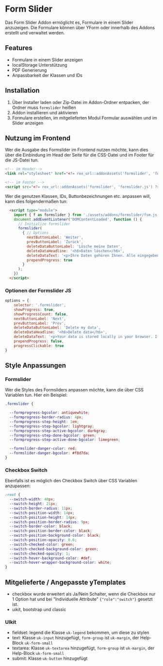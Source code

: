 # Form Slider

Das Form Slider Addon ermöglicht es, Formulare in einem Slider anzuzeigen. Die Formulare können über YForm oder innerhalb des Addons erstellt und verwaltet werden.

## Features

- Formulare in einem Slider anzeigen
- localStorage Unterstützung
- PDF Generierung
- Anpassbarkeit der Klassen und IDs

## Installation

1. Über Installer laden oder Zip-Datei im Addon-Ordner entpacken, der Ordner muss `formslider` heißen
2. Addon installieren und aktivieren
3. Formulare erstellen, im mitgelieferten Modul Formular auswählen und im Slider anzeigen

## Nutzung im Frontend

Wer die Ausgabe des Formslider im Frontend nutzen möchte, kann dies über die Einbindung im Head der Seite für die CSS-Datei und im Footer für die JS-Datei tun.

```html
<!-- im Header-->
<link rel="stylesheet" href="<?= rex_url::addonAssets('formslider', 'formslider.css') ?>">

<!-- im Footer -->
<script src="<?= rex_url::addonAssets('formslider', 'formslider.js') ?>"></script>
```

Wer die genutzen Klassen, IDs, Buttonbezeichnungen etc. anpassen will, kann dies folgendermaßen tun:

```html
  <script type="module">
    import { f as formslider } from './assets/addons/formslider/fsm.js';
    document.addEventListener('DOMContentLoaded', function () {
      // Initialize formslider
      formslider(
        { // Options
          nextButtonLabel: 'Weiter',
          prevButtonLabel: 'Zurück',
          deleteDataButtonLabel: 'Lösche meine Daten',
          deleteDataHeadline: '<h6>Daten löschen</h6>',
          deleteDataText: '<p>Ihre Daten gehören Ihnen. Alle eingegebenen Daten werden lokal in Ihrem Browser gespeichert. Kehren Sie zu dieser Seite zurück, werden Ihre eingegeben Daten wiederhergestellt. Sie können die Daten löschen, indem Sie ihren Browser-Cache / Cookies löschen oder indem Sie auf den untentstehenden Button klicken. (An einem öffentlichen Rechner sollten Sie die Daten auf jeden Fall löschen.)</p>',
          prependProgress: true
        }
      );
    })
  </script>
```

### Optionen der Formslider JS

```js
options = {
    selector: '.formslider',
    showProgress: true,
    showProgressCount: false,
    nextButtonLabel: 'Next',
    prevButtonLabel: 'Prev',
    deleteDataButtonLabel: 'Delete my data',
    deleteDataHeadline: '<h6>Delete data</h6>',
    deleteDataText: '<p>Your data is stored locally in your browser. If you want to delete your data, you can do so by clicking the button below. (If you are on a public computer, you should delete your data.)</p>',
    prependProgress: false,
    progressClickable: true
}
```

## Style Anpassungen

### Formslider

Wer die Styles des Formsliders anpassen möchte, kann die über CSS Variablen tun. Hier ein Beispiel:

```css
.formslider {

  --formprogress-bgcolor: antiquewhite;
  --formprogress-border-radius: 4px;
  --formprogress-step-height: 1em;
  --formprogress-step-bgcolor: lightgray;
  --formprogress-step-active-bgcolor: darkgray;
  --formprogress-step-done-bgcolor: green;
  --formprogress-step-active-done-bgcolor: limegreen;

  --formslider-danger-color: red;
  --formslider-danger-bgcolor: #f8d7da;
}
```

### Checkbox Switch

Ebenfalls ist es möglich den Checkbox Switch über CSS Variablen anzupassen:

```css
:root {
  --switch-width: 40px;
  --switch-height: 21px;
  --switch-border-radius: 11px;
  --switch-position-width: 14px;
  --switch-position-height: 14px;
  --switch-position-border-radius: 9px;
  --switch-border-color: black;
  --switch-position-border-color: black;
  --switch-position-background-color: black;
  --switch-position-opacity: 0.6;
  --switch-checked-color: green;
  --switch-checked-background-color: green;
  --switch-checked-opacity: 1;
  --switch-hover-background-color: #def;
  --switch-hover-wrapper-background-color: white;
}
```

## Mitgelieferte / Angepasste yTemplates

- checkbox wurde erweitert als Ja/Nein Schalter, wenn die Checkbox nur 1 Option hat und bei "Individuelle Attribute" `{"role":"switch"}` gesetzt ist.
- uikit, bootstrap und classic

### UIkit
- fieldset: legend die Klasse `uk-legend` bekommen, um diese zu stylen
- text: Klasse `uk-input` hinzugefügt, `form-group` ist `uk-margin`, der Help-Block `uk-form-small`
- textarea: Klasse `uk-textarea` hinzugefügt, `form-group` ist `uk-margin`, der Help-Block `uk-form-small`
- submit: Klasse `uk-button` hinzugefügt